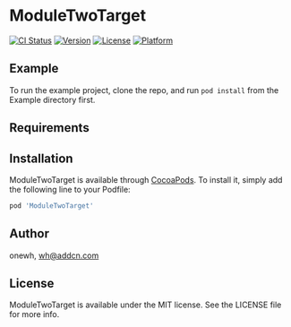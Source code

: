 # ModuleTwoTarget

[![CI Status](https://img.shields.io/travis/onewh/ModuleTwoTarget.svg?style=flat)](https://travis-ci.org/onewh/ModuleTwoTarget)
[![Version](https://img.shields.io/cocoapods/v/ModuleTwoTarget.svg?style=flat)](https://cocoapods.org/pods/ModuleTwoTarget)
[![License](https://img.shields.io/cocoapods/l/ModuleTwoTarget.svg?style=flat)](https://cocoapods.org/pods/ModuleTwoTarget)
[![Platform](https://img.shields.io/cocoapods/p/ModuleTwoTarget.svg?style=flat)](https://cocoapods.org/pods/ModuleTwoTarget)

## Example

To run the example project, clone the repo, and run `pod install` from the Example directory first.

## Requirements

## Installation

ModuleTwoTarget is available through [CocoaPods](https://cocoapods.org). To install
it, simply add the following line to your Podfile:

```ruby
pod 'ModuleTwoTarget'
```

## Author

onewh, wh@addcn.com

## License

ModuleTwoTarget is available under the MIT license. See the LICENSE file for more info.
